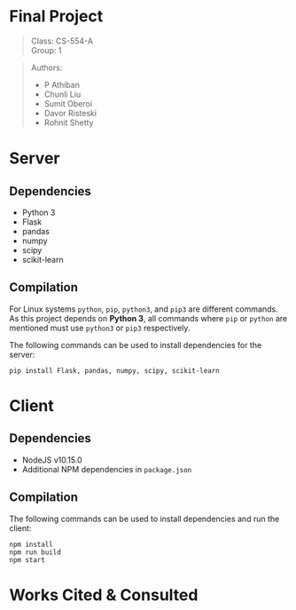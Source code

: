 
# Final Project

> Class:  CS-554-A  
> Group:  1  

> Authors:
> * P Athiban
> * Chunli Liu
> * Sumit Oberoi
> * Davor Risteski
> * Rohnit Shetty

# Server

## Dependencies

* Python 3
* Flask
* pandas
* numpy
* scipy
* scikit-learn

## Compilation

For Linux systems `python`, `pip`, `python3`, and `pip3` are different commands. As this project depends on __Python 3__, all commands where `pip` or `python` are mentioned must use `python3` or `pip3` respectively.

The following commands can be used to install dependencies for the server:

```
pip install Flask, pandas, numpy, scipy, scikit-learn
```

# Client

## Dependencies

* NodeJS v10.15.0
* Additional NPM dependencies in `package.json`

## Compilation

The following commands can be used to install dependencies and run the client:

```
npm install
npm run build
npm start
```

# Works Cited & Consulted
